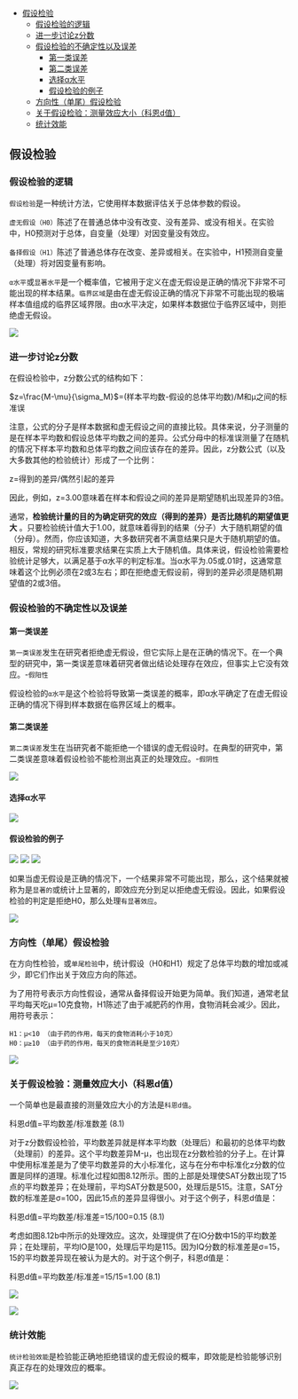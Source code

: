 - [假设检验](#%e5%81%87%e8%ae%be%e6%a3%80%e9%aa%8c)
  - [假设检验的逻辑](#%e5%81%87%e8%ae%be%e6%a3%80%e9%aa%8c%e7%9a%84%e9%80%bb%e8%be%91)
  - [进一步讨论z分数](#%e8%bf%9b%e4%b8%80%e6%ad%a5%e8%ae%a8%e8%ae%baz%e5%88%86%e6%95%b0)
  - [假设检验的不确定性以及误差](#%e5%81%87%e8%ae%be%e6%a3%80%e9%aa%8c%e7%9a%84%e4%b8%8d%e7%a1%ae%e5%ae%9a%e6%80%a7%e4%bb%a5%e5%8f%8a%e8%af%af%e5%b7%ae)
    - [第一类误差](#%e7%ac%ac%e4%b8%80%e7%b1%bb%e8%af%af%e5%b7%ae)
    - [第二类误差](#%e7%ac%ac%e4%ba%8c%e7%b1%bb%e8%af%af%e5%b7%ae)
    - [选择α水平](#%e9%80%89%e6%8b%a9%ce%b1%e6%b0%b4%e5%b9%b3)
    - [假设检验的例子](#%e5%81%87%e8%ae%be%e6%a3%80%e9%aa%8c%e7%9a%84%e4%be%8b%e5%ad%90)
  - [方向性（单尾）假设检验](#%e6%96%b9%e5%90%91%e6%80%a7%e5%8d%95%e5%b0%be%e5%81%87%e8%ae%be%e6%a3%80%e9%aa%8c)
  - [关于假设检验：测量效应大小（科恩d值）](#%e5%85%b3%e4%ba%8e%e5%81%87%e8%ae%be%e6%a3%80%e9%aa%8c%e6%b5%8b%e9%87%8f%e6%95%88%e5%ba%94%e5%a4%a7%e5%b0%8f%e7%a7%91%e6%81%a9d%e5%80%bc)
  - [统计效能](#%e7%bb%9f%e8%ae%a1%e6%95%88%e8%83%bd)

## 假设检验
### 假设检验的逻辑
`假设检验`是一种统计方法，它使用样本数据评估关于总体参数的假设。

`虚无假设（H0）`陈述了在普通总体中没有改变、没有差异、或没有相关。在实验中，H0预测对于总体，自变量（处理）对因变量没有效应。

`备择假设（H1）`陈述了普通总体存在改变、差异或相关。在实验中，H1预测自变量（处理）将对因变量有影响。

`α水平`或`显著水平`是一个概率值，它被用于定义在虚无假设是正确的情况下非常不可能出现的样本结果。`临界区域`是由在虚无假设正确的情况下非常不可能出现的极端样本值组成的临界区域界限。由α水平决定，如果样本数据位于临界区域中，则拒绝虚无假设。

![](hypothesis-testing1.png)

### 进一步讨论z分数
在假设检验中，z分数公式的结构如下：

$z=\frac{M-\mu}{\sigma_M}$=(样本平均数-假设的总体平均数)/M和μ之间的标准误

注意，公式的分子是样本数据和虚无假设之间的直接比较。具体来说，分子测量的是在样本平均数和假设总体平均数之间的差异。公式分母中的标准误测量了在随机的情况下样本平均数和总体平均数之间应该存在的差异。因此，z分数公式（以及大多数其他的检验统计）形成了一个比例：

z=得到的差异/偶然引起的差异

因此，例如，z=3.00意味着在样本和假设之间的差异是期望随机出现差异的3倍。

通常，**检验统计量的目的为确定研究的效应（得到的差异）是否比随机的期望值更大** 。只要检验统计值大于1.00，就意味着得到的结果（分子）大于随机期望的值（分母）。然而，你应该知道，大多数研究者不满意结果只是大于随机期望的值。相反，常规的研究标准要求结果在实质上大于随机值。具体来说，假设检验需要检验统计足够大，以满足基于α水平的判定标准。当α水平为.05或.01时，这通常意味着这个比例必须在2或3左右；即在拒绝虚无假设前，得到的差异必须是随机期望值的2或3倍。

### 假设检验的不确定性以及误差
#### 第一类误差
`第一类误差`发生在研究者拒绝虚无假设，但它实际上是在正确的情况下。在一个典型的研究中，第一类误差意味着研究者做出结论处理存在效应，但事实上它没有效应。-`假阳性`

假设检验的`α水平`是这个检验将导致第一类误差的概率，即α水平确定了在虚无假设正确的情况下得到样本数据在临界区域上的概率。

#### 第二类误差
`第二类误差`发生在当研究者不能拒绝一个错误的虚无假设时。在典型的研究中，第二类误差意味着假设检验不能检测出真正的处理效应。-`假阴性`

![](hypothesis-testing2.png)

#### 选择α水平
![](hypothesis-testing3.png)

#### 假设检验的例子
![](hypothesis-testing4.png)
![](hypothesis-testing5.png)
![](hypothesis-testing6.png)

如果当虚无假设是正确的情况下，一个结果非常不可能出现，那么，这个结果就被称为是`显著的`或统计上显著的，即效应充分到足以拒绝虚无假设。因此，如果假设检验的判定是拒绝H0，那么处理`有显著效应`。

![](hypothesis-testing7.png)

### 方向性（单尾）假设检验
在方向性检验，或`单尾检验`中，统计假设（H0和H1）规定了总体平均数的增加或减少，即它们作出关于效应方向的陈述。

为了用符号表示方向性假设，通常从备择假设开始更为简单。我们知道，通常老鼠平均每天吃μ=10克食物，H1陈述了由于减肥药的作用，食物消耗会减少。因此，用符号表示：

```
H1：μ<10 （由于药的作用，每天的食物消耗小于10克）
H0：μ≥10 （由于药的作用，每天的食物消耗是至少10克）
```

![](hypothesis-testing8.png)

### 关于假设检验：测量效应大小（科恩d值）
一个简单也是最直接的测量效应大小的方法是`科恩d值`。

科恩d值=平均数差/标准数差 (8.1)

对于z分数假设检验，平均数差异就是样本平均数（处理后）和最初的总体平均数（处理前）的差异。这个平均数差异M-μ，也出现在z分数检验的分子上。在计算中使用标准差是为了使平均数差异的大小标准化，这与在分布中标准化z分数的位置是同样的道理。标准化过程如图8.12所示。图的上部是处理使SAT分数出现了15点的平均数差异；在处理前，平均SAT分数是500，处理后是515。注意，SAT分数的标准差是σ=100，因此15点的差异显得很小。对于这个例子，科恩d值是：

科恩d值=平均数差/标准差=15/100=0.15 (8.1)

考虑如图8.12b中所示的处理效应。这次，处理提供了在IO分数中15的平均数差异；在处理前，平均IO是100，处理后平均是115。因为IQ分数的标准差是σ=15，15的平均数差异现在被认为是大的。对于这个例子，科恩d值是：

科恩d值=平均数差/标准差=15/15=1.00 (8.1)

![](http://ou8qjsj0m.bkt.clouddn.com//17-10-25/86810082.jpg)

![](http://ou8qjsj0m.bkt.clouddn.com//17-10-25/23952558.jpg)

### 统计效能
`统计检验效能`是检验能正确地拒绝错误的虚无假设的概率，即效能是检验能够识别真正存在的处理效应的概率。

![](http://ou8qjsj0m.bkt.clouddn.com//17-10-25/93909237.jpg)
